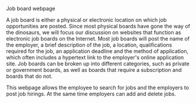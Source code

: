 Job board webpage

A job board is either a physical or electronic location on which job opportunities are posted. Since most physical boards have gone the way of the dinosaurs, we will focus our discussion on websites that function as electronic job boards on the Internet. Most job boards will post the name of the employer, a brief description of the job, a location, qualifications required for the job, an application deadline and the method of application, which often includes a hypertext link to the employer's online application site. Job boards can be broken up into different categories, such as private or government boards, as well as boards that require a subscription and boards that do not. 

  This webpage allows the employee to search for jobs and the employers to post job hirings. At the same time employers can add and delete jobs.
